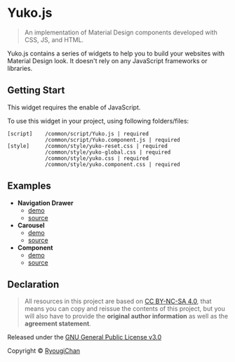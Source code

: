 # Yuko.js

> An implementation of Material Design components developed with CSS, JS, and HTML.

Yuko.js contains a series of widgets to help you to build your websites with Material Design look. It doesn't rely on any JavaScript frameworks or libraries.

## Getting Start

This widget requires the enable of JavaScript.

To use this widget in your project, using following folders/files:

```text
[script]    /common/script/Yuko.js | required
            /common/script/Yuko.component.js | required
[style]     /common/style/yuko-reset.css | required
            /common/style/yuko-global.css | required
            /common/style/yuko.css | required
            /common/style/yuko.component.css | required
```

## Examples

- **Navigation Drawer**
  - [demo](https://rypugichan.com/ymd/drawer.html)
  - [source](examples/Navigation_Drawer_v2.0/drawer.html)
- **Carousel**
  - [demo](https://rypugichan.com/ymd/carousel.html)
  - [source](examples/Carousel_v2.0/carousel.html)
- **Component**
  - [demo](https://rypugichan.com/ymd/component.html)
  - [source](examples/Component/component.html)

## Declaration

> All resources in this project are based on [CC BY-NC-SA 4.0](https://creativecommons.org/licenses/by-nc-sa/4.0/), that means  you can copy and reissue the contents of this project, but you will also have to provide the **original author information** as well as the **agreement statement**.

Released under the [GNU General Public License v3.0](LICENSE)

Copyright © [RyougiChan](https://github.com/RyougiChan)